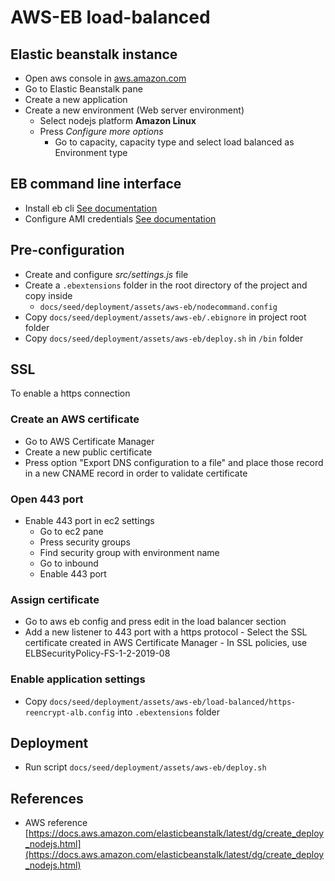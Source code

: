 # AWS-EB load-balanced

## Elastic beanstalk instance

-   Open aws console in [aws.amazon.com](https://aws.amazon.com)
-   Go to Elastic Beanstalk pane
-   Create a new application
-   Create a new environment (Web server environment)
    -   Select nodejs platform **Amazon Linux**
    -   Press *Configure more options* 
        -   Go to capacity, capacity type and select load balanced as Environment type
        
## EB command line interface

-   Install eb cli [See documentation](https://docs.aws.amazon.com/es_es/elasticbeanstalk/latest/dg/eb-cli3-install.html)
-   Configure AMI credentials [See documentation](https://docs.aws.amazon.com/es_es/general/latest/gr/managing-aws-access-keys.html)

## Pre-configuration

-   Create and configure *src/settings.js* file
-   Create a `.ebextensions` folder in the root directory of the project and copy inside
    -   `docs/seed/deployment/assets/aws-eb/nodecommand.config`
-   Copy `docs/seed/deployment/assets/aws-eb/.ebignore` in project root folder
-   Copy `docs/seed/deployment/assets/aws-eb/deploy.sh` in `/bin` folder

## SSL

To enable a https connection

### Create an AWS certificate

-   Go to AWS Certificate Manager
-   Create a new public certificate
-   Press option "Export DNS configuration to a file" and place those record in a new CNAME record in order to validate certificate

### Open 443 port 

-   Enable 443 port in ec2 settings
    -   Go to ec2 pane 
    -   Press security groups
    -   Find security group with environment name
    -   Go to inbound
    -   Enable 443 port

### Assign certificate

-    Go to aws eb config and press edit in the load balancer section
-    Add a new listener to 443 port with a https protocol 
    -   Select the SSL certificate created in AWS Certificate Manager
    -   In SSL policies, use ELBSecurityPolicy-FS-1-2-2019-08

### Enable application settings

-    Copy `docs/seed/deployment/assets/aws-eb/load-balanced/https-reencrypt-alb.config` into `.ebextensions` folder

## Deployment

-   Run script `docs/seed/deployment/assets/aws-eb/deploy.sh`

## References
-   AWS reference [https://docs.aws.amazon.com/elasticbeanstalk/latest/dg/create_deploy_nodejs.html](https://docs.aws.amazon.com/elasticbeanstalk/latest/dg/create_deploy_nodejs.html)